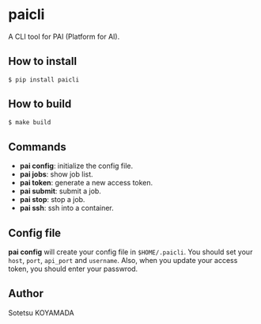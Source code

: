 # paicli
A CLI tool for PAI (Platform for AI).

## How to install

```
$ pip install paicli
```

## How to build

```sh
$ make build
```

## Commands

- **pai config**: initialize the config file.
- **pai jobs**: show job list.
- **pai token**: generate a new access token.
- **pai submit**: submit a job.
- **pai stop**: stop a job.
- **pai ssh**: ssh into a container.

## Config file
**pai config** will create your config file in `$HOME/.paicli`.
You should set your `host`, `port`, `api_port` and `username`.
Also, when you update your access token, you should enter your passwrod.

## Author
Sotetsu KOYAMADA
